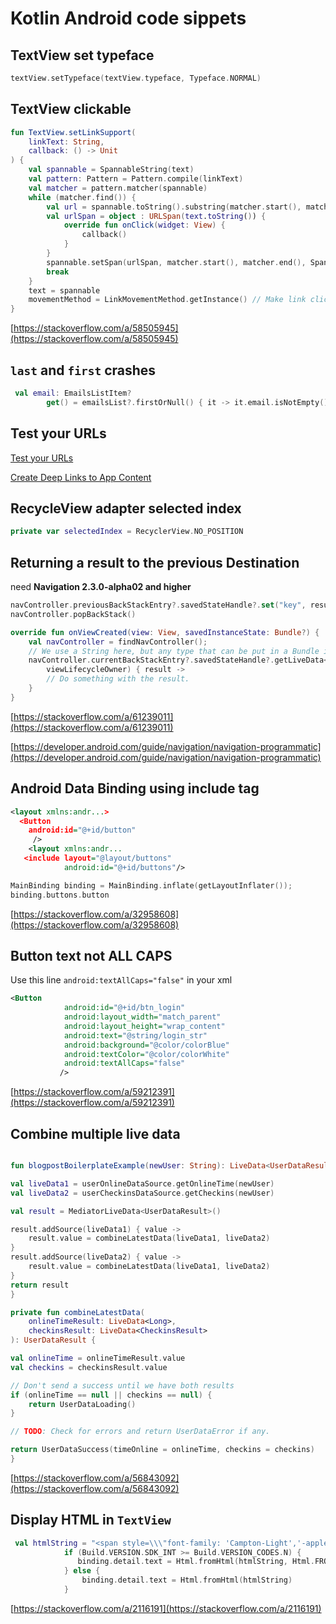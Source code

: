 # Kotlin Android code sippets

## TextView set typeface

```kotlin
textView.setTypeface(textView.typeface, Typeface.NORMAL)
```

## TextView clickable

```kotlin
fun TextView.setLinkSupport(
    linkText: String,
    callback: () -> Unit
) {
    val spannable = SpannableString(text)
    val pattern: Pattern = Pattern.compile(linkText)
    val matcher = pattern.matcher(spannable)
    while (matcher.find()) {
        val url = spannable.toString().substring(matcher.start(), matcher.end())
        val urlSpan = object : URLSpan(text.toString()) {
            override fun onClick(widget: View) {
                callback()
            }
        }
        spannable.setSpan(urlSpan, matcher.start(), matcher.end(), Spanned.SPAN_EXCLUSIVE_EXCLUSIVE)
        break
    }
    text = spannable
    movementMethod = LinkMovementMethod.getInstance() // Make link clickable
}
```

[https://stackoverflow.com/a/58505945](https://stackoverflow.com/a/58505945)

## `last` and `first` crashes

```kotlin
 val email: EmailsListItem?
        get() = emailsList?.firstOrNull() { it -> it.email.isNotEmpty() }
```

## Test your URLs

[Test your URLs](https://firebase.google.com/docs/app-indexing/android/test)

[Create Deep Links to App Content](https://developer.android.com/training/app-links/deep-linking)

## RecycleView adapter selected index

```kotlin
private var selectedIndex = RecyclerView.NO_POSITION
```

## Returning a result to the previous Destination

need **Navigation 2.3.0-alpha02 and higher**

```kotlin
navController.previousBackStackEntry?.savedStateHandle?.set("key", result)
navController.popBackStack()

override fun onViewCreated(view: View, savedInstanceState: Bundle?) {
    val navController = findNavController();
    // We use a String here, but any type that can be put in a Bundle is supported
    navController.currentBackStackEntry?.savedStateHandle?.getLiveData<String>("key")?.observe(
        viewLifecycleOwner) { result ->
        // Do something with the result.
    }
}
```

[https://stackoverflow.com/a/61239011](https://stackoverflow.com/a/61239011)

[https://developer.android.com/guide/navigation/navigation-programmatic](https://developer.android.com/guide/navigation/navigation-programmatic)

## Android Data Binding using include tag

```xml
<layout xmlns:andr...>
  <Button
    android:id="@+id/button"
     />
    <layout xmlns:andr...
   <include layout="@layout/buttons"
            android:id="@+id/buttons"/>
```

```kotlin
MainBinding binding = MainBinding.inflate(getLayoutInflater());
binding.buttons.button
```

[https://stackoverflow.com/a/32958608](https://stackoverflow.com/a/32958608)

## Button text not ALL CAPS

Use this line `android:textAllCaps="false"` in your xml

```xml
<Button
            android:id="@+id/btn_login"
            android:layout_width="match_parent"
            android:layout_height="wrap_content"
            android:text="@string/login_str"
            android:background="@color/colorBlue"
            android:textColor="@color/colorWhite"
            android:textAllCaps="false"
           />
```

[https://stackoverflow.com/a/59212391](https://stackoverflow.com/a/59212391)

## Combine multiple live data

```kotlin

fun blogpostBoilerplateExample(newUser: String): LiveData<UserDataResult> {

val liveData1 = userOnlineDataSource.getOnlineTime(newUser)
val liveData2 = userCheckinsDataSource.getCheckins(newUser)

val result = MediatorLiveData<UserDataResult>()

result.addSource(liveData1) { value ->
    result.value = combineLatestData(liveData1, liveData2)
}
result.addSource(liveData2) { value ->
    result.value = combineLatestData(liveData1, liveData2)
}
return result
}

private fun combineLatestData(
    onlineTimeResult: LiveData<Long>,
    checkinsResult: LiveData<CheckinsResult>
): UserDataResult {

val onlineTime = onlineTimeResult.value
val checkins = checkinsResult.value

// Don't send a success until we have both results
if (onlineTime == null || checkins == null) {
    return UserDataLoading()
}

// TODO: Check for errors and return UserDataError if any.

return UserDataSuccess(timeOnline = onlineTime, checkins = checkins)
}
```

[https://stackoverflow.com/a/56843092](https://stackoverflow.com/a/56843092)

## Display HTML in `TextView`

```kotlin
 val htmlString = "<span style=\\\"font-family: 'Campton-Light','-apple-system', 'HelveticaNeue'; color: '#000000';font-size: \\(16)\\\">${item.text}</span>"
            if (Build.VERSION.SDK_INT >= Build.VERSION_CODES.N) {
               binding.detail.text = Html.fromHtml(htmlString, Html.FROM_HTML_MODE_COMPACT)
            } else {
                binding.detail.text = Html.fromHtml(htmlString)
            }
```

[https://stackoverflow.com/a/2116191](https://stackoverflow.com/a/2116191)
